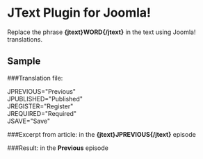 # JText Plugin for Joomla!

Replace the phrase **{jtext}WORD{/jtext}** in the text using Joomla! translations.

## Sample
###Translation file:

JPREVIOUS="Previous"<br />
JPUBLISHED="Published"<br />
JREGISTER="Register"<br />
JREQUIRED="Required"<br />
JSAVE="Save"<br />

###Excerpt from article:
in the **{jtext}JPREVIOUS{/jtext}** episode

###Result:
in the **Previous** episode


